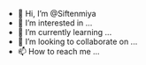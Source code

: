 - 👋 Hi, I’m @Siftenmiya
- 👀 I’m interested in ...
- 🌱 I’m currently learning ...
- 💞️ I’m looking to collaborate on ...
- 📫 How to reach me ...

<!---
Siftenmiya/Siftenmiya is a ✨ special ✨ repository because its `README.md` (this file) appears on your GitHub profile.
You can click the Preview link to take a look at your changes.
--->

